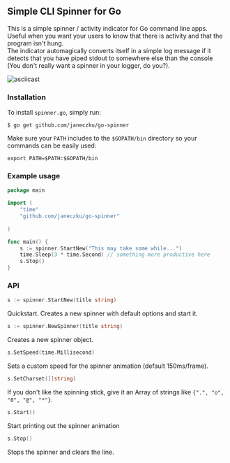 ## Simple CLI Spinner for Go

This is a simple spinner / activity indicator for Go command line apps.
Useful when you want your users to know that there is activity and that the program isn't hung.      
The indicator automagically converts itself in a simple log message if it detects that you have piped stdout to somewhere else than the console (You don't really want a spinner in your logger, do you?). 
 
![asciicast](http://g.recordit.co/tPXhorn2n7.gif)

### Installation

To install `spinner.go`, simply run:
```
$ go get github.com/janeczku/go-spinner
```

Make sure your `PATH` includes to the `$GOPATH/bin` directory so your commands can be easily used:
```
export PATH=$PATH:$GOPATH/bin
```

### Example usage

``` go
package main

import (
	"time"
	"github.com/janeczku/go-spinner"
	
)

func main() {
	s := spinner.StartNew("This may take some while...")
	time.Sleep(3 * time.Second) // something more productive here
	s.Stop()
}
```

### API

``` go
s := spinner.StartNew(title string)
```
Quickstart. Creates a new spinner with default options and start it. 

``` go
s := spinner.NewSpinner(title string)
```
Creates a new spinner object.

``` go
s.SetSpeed(time.Millisecond)
```
Sets a custom speed for the spinner animation (default 150ms/frame).

``` go
s.SetCharset([]string)
```
If you don't like the spinning stick, give it an Array of strings like `{".", "o", "0", "@", "*"}`.

``` go
s.Start()
```
Start printing out the spinner animation

``` go
s.Stop()
```
Stops the spinner and clears the line.
